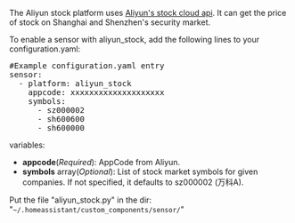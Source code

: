 The Aliyun stock platform uses <a href="https://market.aliyun.com/products/57000002/cmapi017711.html" rel="noopener" target="_blank">Aliyun's stock cloud api</a>. It can get the price of stock on Shanghai and Shenzhen's security market.

To enable a sensor with aliyun_stock, add the following lines to your configuration.yaml:
<pre class="lang:yaml decode:true " >#Example configuration.yaml entry
sensor:
  - platform: aliyun_stock
    appcode: xxxxxxxxxxxxxxxxxxxx
    symbols:
      - sz000002
      - sh600600
      - sh600000
</pre> 


variables:
<ul>
	<li><strong>appcode</strong>(<em>Required</em>): AppCode from Aliyun.</li>
	<li><strong>symbols</strong> array(<em>Optional</em>): List of stock market symbols for given companies. If not specified, it defaults to sz000002 (万科A).</li>
</ul>

Put the file "aliyun_stock.py" in the dir: "<code>~/.homeassistant/custom_components/sensor/</code>"
